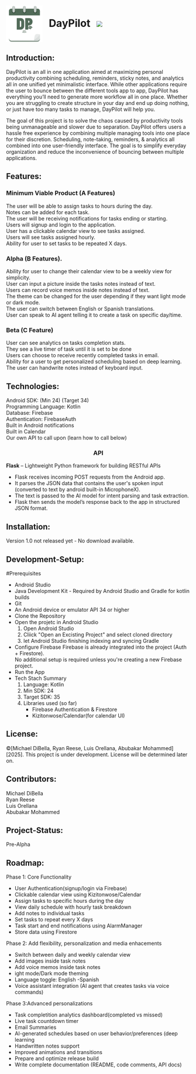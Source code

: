 <h1>
  <img src="asset/day_pilot_logo_transparent.png" width="100" style="vertical-align: middle; margin-right: 10px;">
  DayPilot
  <img src="https://img.shields.io/badge/Daypilot-In_Development-blue" style="vertical-align: middle; margin-left: 10px;">
</h1>


## Introduction:

DayPilot is an all in one application aimed at maximizing personal productivity combining scheduling, reminders, sticky notes, and analytics all in one unified yet minimalistic interface. While other applications require the user to bounce between the different tools app to app, DayPilot has everything you’ll need to generate more workflow all in one place. Whether you are struggling to create structure in your day and end up doing nothing, or just have too many tasks to manage, DayPilot will help you. 

The goal of this project is to solve the chaos caused by productivity tools being unmanageable and slower due to separation. DayPilot offers users a hassle free experience by combining multiple managing tools into one place for their discretion. Scheduling, note-taking, reminders, & analytics all combined into one user-friendly interface. The goal is to simplify everyday organization and reduce the inconvenience of bouncing between multiple applications.

## Features:

### Minimum Viable Product (A Features)
The user will be able to assign tasks to hours during the day.  
Notes can be added for each task.  
The user will be receiving notifications for tasks ending or starting.  
Users will signup and login to the application.  
User has a clickable calendar view to see tasks assigned.  
Users will see tasks assigned hourly.  
Ability for user to set tasks to be repeated X days.  

### Alpha (B Features).
Ability for user to change their calendar view to be a weekly view for simplicity.  
User can input a picture inside the tasks notes instead of text.  
Users can record voice memos inside notes instead of text.  
The theme can be changed for the user depending if they want light mode or dark mode.  
The user can switch between English or Spanish translations.  
User can speak to AI agent telling it to create a task on specific day/time.  

### Beta  (C Feature)
User can see analytics on tasks completion stats.  
They see a live timer of task until it is set to be done  
Users can choose to receive recently completed tasks in email.  
Ability for a user to get personalized scheduling based on deep learning.  
The user can handwrite notes instead of keyboard input.  


## Technologies:

Android SDK: (Min 24) (Target 34)  
Programming Language: Kotlin  
Database: Firebase  
Authentication: FirebaseAuth  
Built in Android notifications  
Built in Calendar  
Our own API to call upon (learn how to call below)  

  <h3 align="center">API</h3>

**Flask** – Lightweight Python framework for building RESTful APIs
-  Flask receives incoming POST requests from the Android app.
- It parses the JSON data that contains the user's spoken input (converted to text by android built-in MicrophoneX).
- The text is passed to the AI model for intent parsing and task extraction.
- Flask then sends the model’s response back to the app in structured JSON format.
 

## Installation:

Version 1.0 not released yet - No download available.

## Development-Setup:

#Prerequisites 
- Android Studio
- Java Development Kit - Required by Android Studio and Gradle for kotlin builds
- Git
- An Android device or emulator API 34 or higher
- Clone the Repository
- Open the projetc in Android Studio
    1. Open Android Studio
    2. Cliick "Open an Excisting Project" and select cloned directory
    3. let Android Studio finishing indexing and syncing Gradle
- Configure Firebase
   Firebase is already integrated into the project (Auth + Firestore).  
No additional setup is required unless you're creating a new Firebase project.
- Run the App
- Tech Stach Summary
  1. Language: Kotlin
  2. Min SDK: 24
  3. Target SDK: 35
  4. Libraries used (so far)
     - Firebase Authentication & Firestore
     - Kizitonwose/Calendar(for calendar UI)
     

## License:

©[Michael DiBella, Ryan Reese, Luis Orellana, Abubakar Mohammed] [2025]. This project is under development. License will be determined later on.

## Contributors:

Michael DiBella  
Ryan Reese  
Luis Orellana  
Abubakar Mohammed  

## Project-Status:

Pre-Alpha

## Roadmap:

Phase 1: Core Functionality 

- User Authentication(signup/login via Firebase)
- Clickable calendar view using Kizitonwose/Calendar
- Assign tasks to specific hours during the day
- View daily schedule with hourly task breakdown
- Add notes to individual tasks
- Set tasks to repeat every X days
- Task start and end notifications using AlarmManager
- Store data using Firestore

Phase 2: Add flexibility, personalization and media enhacements

- Switch between daily and weekly calendar view 
- Add images inside task notes 
- Add voice memos inside task notes 
- ight mode/Dark mode theming 
- Language toggle: English -Spanish 
- Voice assistant integration (AI agent that creates tasks via voice commands)

Phase 3:Advanced personalizations

- Task completition analytics dashboard(completed vs missed)
- Live task countdown timer 
- Email Summaries 
- AI-generated schedules based on user behavior/preferences (deep learning
- Handwritten notes support 
- Improved animations and transitions
- Prepare and optimize release build
- Write complete documentation (README, code comments, API docs)


